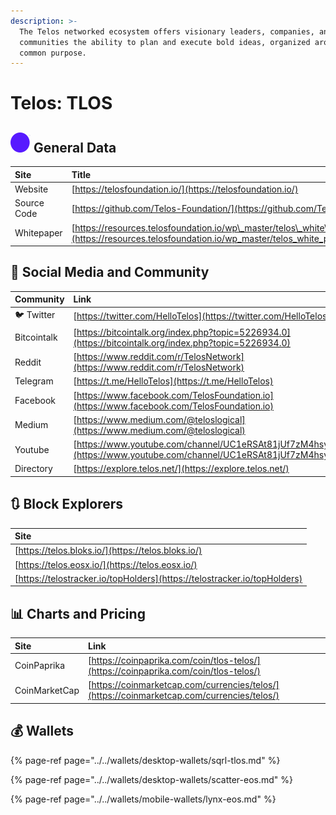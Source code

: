 ```yaml
---
description: >-
  The Telos networked ecosystem offers visionary leaders, companies, and
  communities the ability to plan and execute bold ideas, organized around a
  common purpose.
---
```


# Telos: TLOS

## ![](../../.gitbook/assets/tlos.png) General Data

| Site | Title |
| :--- | :--- |
| Website | [https://telosfoundation.io/](https://telosfoundation.io/) |
| Source Code | [https://github.com/Telos-Foundation/](https://github.com/Telos-Foundation/) |
| Whitepaper | [https://resources.telosfoundation.io/wp\_master/telos\_white\_paper\_english.pdf](https://resources.telosfoundation.io/wp_master/telos_white_paper_english.pdf) |

## 🙋 Social Media and Community

| Community | Link |
| :--- | :--- |
| 🐦 Twitter | [https://twitter.com/HelloTelos](https://twitter.com/HelloTelos) |
| Bitcointalk | [https://bitcointalk.org/index.php?topic=5226934.0](https://bitcointalk.org/index.php?topic=5226934.0) |
| Reddit | [https://www.reddit.com/r/TelosNetwork](https://www.reddit.com/r/TelosNetwork) |
| Telegram | [https://t.me/HelloTelos](https://t.me/HelloTelos) |
| Facebook | [https://www.facebook.com/TelosFoundation.io](https://www.facebook.com/TelosFoundation.io) |
| Medium | [https://www.medium.com/@teloslogical](https://www.medium.com/@teloslogical) |
| Youtube | [https://www.youtube.com/channel/UC1eRSAt81jUf7zM4hsy5S5Q](https://www.youtube.com/channel/UC1eRSAt81jUf7zM4hsy5S5Q) |
| Directory | [https://explore.telos.net/](https://explore.telos.net/) |

## 🔃 Block Explorers

| Site |
| :--- |
| [https://telos.bloks.io/](https://telos.bloks.io/) |
| [https://telos.eosx.io/](https://telos.eosx.io/) |
| [https://telostracker.io/topHolders](https://telostracker.io/topHolders) |

## 📊 Charts and Pricing

| Site | Link |
| :--- | :--- |
| CoinPaprika | [https://coinpaprika.com/coin/tlos-telos/](https://coinpaprika.com/coin/tlos-telos/) |
| CoinMarketCap | [https://coinmarketcap.com/currencies/telos/](https://coinmarketcap.com/currencies/telos/) |

## 💰 Wallets

{% page-ref page="../../wallets/desktop-wallets/sqrl-tlos.md" %}

{% page-ref page="../../wallets/desktop-wallets/scatter-eos.md" %}

{% page-ref page="../../wallets/mobile-wallets/lynx-eos.md" %}

